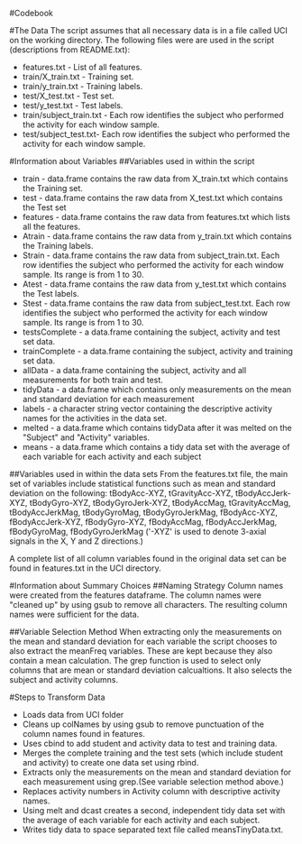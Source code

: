 #Codebook

#The Data
The script assumes that all necessary data is in a file called UCI on the working directory. 
The following files were are used in the script (descriptions from README.txt):
* features.txt - List of all features.
* train/X_train.txt - Training set.
* train/y_train.txt - Training labels.
* test/X_test.txt - Test set.
* test/y_test.txt - Test labels.
* train/subject_train.txt - Each row identifies the subject who performed the activity for each window sample.
* test/subject_test.txt- Each row identifies the subject who performed the activity for each window sample.


#Information about Variables 
##Variables used in within the script
* train - data.frame contains the raw data from X_train.txt which contains the Training set.
* test - data.frame contains the raw data from X_test.txt which contains the Test set
* features - data.frame contains the raw data from features.txt which lists all the features. 
* Atrain - data.frame contains the raw data from y_train.txt which contains the Training labels. 
* Strain - data.frame contains the raw data from subject_train.txt. Each row identifies the subject who performed the activity for each window sample. Its range is from 1 to 30.
* Atest -   data.frame contains the raw data from y_test.txt which contains the Test labels. 
* Stest - data.frame contains the raw data from subject_test.txt. Each row identifies the subject who performed the activity for each window sample. Its range is from 1 to 30.  
* testsComplete - a data.frame containing the subject, activity and test set data.
* trainComplete - a data.frame containing the subject, activity and training set data.
* allData - a data.frame containing the subject, activity and all measurements for both train and test.
* tidyData - a data.frame which contains only measurements on the mean and standard deviation for each measurement
* labels - a character string vector containing the descriptive activity names for the activities in the data set.
* melted - a data.frame which contains tidyData after it was melted on the "Subject" and "Activity" variables.
* means - a data.frame which contains a tidy data set with the average of each variable for each activity and each subject

##Variables used in within the data sets
From the features.txt file, the main set of variables include statistical functions such as mean and standard deviation on the following:
tBodyAcc-XYZ, tGravityAcc-XYZ, tBodyAccJerk-XYZ, tBodyGyro-XYZ, tBodyGyroJerk-XYZ, tBodyAccMag, 
tGravityAccMag, tBodyAccJerkMag, tBodyGyroMag, tBodyGyroJerkMag, fBodyAcc-XYZ, fBodyAccJerk-XYZ, 
fBodyGyro-XYZ, fBodyAccMag, fBodyAccJerkMag, fBodyGyroMag, fBodyGyroJerkMag
('-XYZ' is used to denote 3-axial signals in the X, Y and Z directions.)

A complete list of all column variables found in the original data set can be found in features.txt in the UCI directory.

#Information about Summary Choices
##Naming Strategy
Column names were created from the features dataframe. The column names were "cleaned up" by using 
gsub to remove all characters. The resulting column names were sufficient for the data. 

##Variable Selection Method 
When extracting only the measurements on the mean and standard deviation for each variable the script chooses to also extract the meanFreq variables. These are kept because they also contain a mean calculation. The grep function is used to select only columns that are mean or standard deviation calcualtions. It also selects the subject and activity columns. 

#Steps to Transform Data
* Loads data from UCI folder
* Cleans up colNames by using gsub to remove punctuation of the column names found in features.
* Uses cbind to add student and activity data to test and training data.
* Merges the complete training and the test sets (which include student and activity) to create one data set using rbind.
* Extracts only the measurements on the mean and standard deviation for each measurement using grep.(See variable selection method above.)
* Replaces activity numbers in Activity column with descriptive activity names.
* Using melt and dcast creates a second, independent tidy data set with the average of each variable for each activity and each subject. 
* Writes tidy data to space separated text file called meansTinyData.txt.

